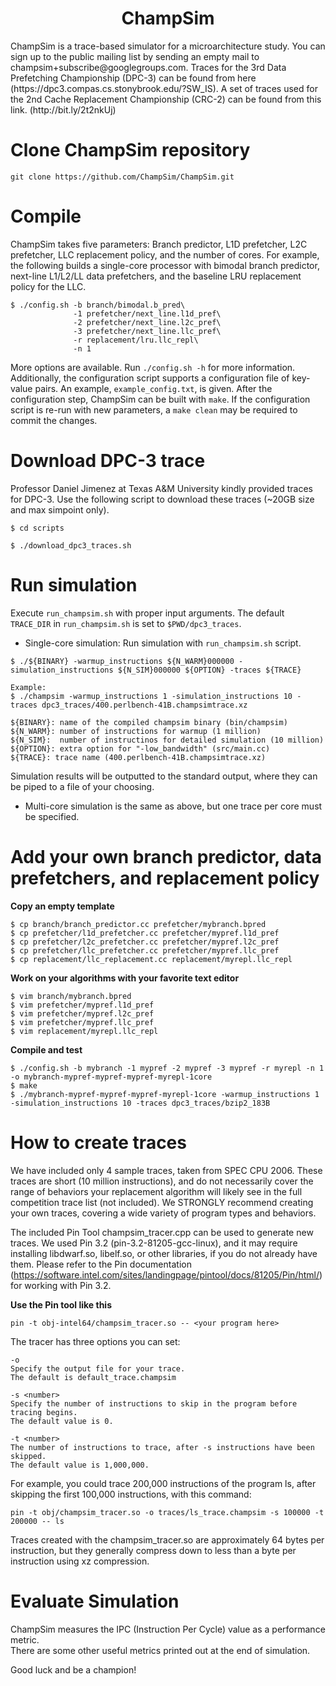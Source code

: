 <p align="center">
  <h1 align="center"> ChampSim </h1>
  <p> ChampSim is a trace-based simulator for a microarchitecture study. You can sign up to the public mailing list by sending an empty mail to champsim+subscribe@googlegroups.com. Traces for the 3rd Data Prefetching Championship (DPC-3) can be found from here (https://dpc3.compas.cs.stonybrook.edu/?SW_IS). A set of traces used for the 2nd Cache Replacement Championship (CRC-2) can be found from this link. (http://bit.ly/2t2nkUj) <p>
</p>

# Clone ChampSim repository
```
git clone https://github.com/ChampSim/ChampSim.git
```

# Compile

ChampSim takes five parameters: Branch predictor, L1D prefetcher, L2C prefetcher, LLC replacement policy, and the number of cores. 
For example, the following builds a single-core processor with bimodal branch predictor, next-line L1/L2/LL data prefetchers, and the baseline LRU replacement policy for the LLC.
```
$ ./config.sh -b branch/bimodal.b_pred\
              -1 prefetcher/next_line.l1d_pref\
              -2 prefetcher/next_line.l2c_pref\
              -3 prefetcher/next_line.llc_pref\
              -r replacement/lru.llc_repl\
              -n 1
```
More options are available. Run `./config.sh -h` for more information. Additionally, the configuration script supports a configuration file of key-value pairs. An example, `example_config.txt`, is given.
After the configuration step, ChampSim can be built with `make`. If the configuration script is re-run with new parameters, a `make clean` may be required to commit the changes.

# Download DPC-3 trace

Professor Daniel Jimenez at Texas A&M University kindly provided traces for DPC-3. Use the following script to download these traces (~20GB size and max simpoint only).
```
$ cd scripts

$ ./download_dpc3_traces.sh
```

# Run simulation

Execute `run_champsim.sh` with proper input arguments. The default `TRACE_DIR` in `run_champsim.sh` is set to `$PWD/dpc3_traces`. <br>

* Single-core simulation: Run simulation with `run_champsim.sh` script.

```
$ ./${BINARY} -warmup_instructions ${N_WARM}000000 -simulation_instructions ${N_SIM}000000 ${OPTION} -traces ${TRACE}

Example:
$ ./champsim -warmup_instructions 1 -simulation_instructions 10 -traces dpc3_traces/400.perlbench-41B.champsimtrace.xz

${BINARY}: name of the compiled champsim binary (bin/champsim)
${N_WARM}: number of instructions for warmup (1 million)
${N_SIM}:  number of instructinos for detailed simulation (10 million)
${OPTION}: extra option for "-low_bandwidth" (src/main.cc)
${TRACE}: trace name (400.perlbench-41B.champsimtrace.xz)
```
Simulation results will be outputted to the standard output, where they can be piped to a file of your choosing.<br>

* Multi-core simulation is the same as above, but one trace per core must be specified. <br>

# Add your own branch predictor, data prefetchers, and replacement policy
**Copy an empty template**
```
$ cp branch/branch_predictor.cc prefetcher/mybranch.bpred
$ cp prefetcher/l1d_prefetcher.cc prefetcher/mypref.l1d_pref
$ cp prefetcher/l2c_prefetcher.cc prefetcher/mypref.l2c_pref
$ cp prefetcher/llc_prefetcher.cc prefetcher/mypref.llc_pref
$ cp replacement/llc_replacement.cc replacement/myrepl.llc_repl
```

**Work on your algorithms with your favorite text editor**
```
$ vim branch/mybranch.bpred
$ vim prefetcher/mypref.l1d_pref
$ vim prefetcher/mypref.l2c_pref
$ vim prefetcher/mypref.llc_pref
$ vim replacement/myrepl.llc_repl
```

**Compile and test**
```
$ ./config.sh -b mybranch -1 mypref -2 mypref -3 mypref -r myrepl -n 1 -o mybranch-mypref-mypref-mypref-myrepl-1core
$ make
$ ./mybranch-mypref-mypref-mypref-myrepl-1core -warmup_instructions 1 -simulation_instructions 10 -traces dpc3_traces/bzip2_183B
```

# How to create traces

We have included only 4 sample traces, taken from SPEC CPU 2006. These 
traces are short (10 million instructions), and do not necessarily cover the range of behaviors your 
replacement algorithm will likely see in the full competition trace list (not
included).  We STRONGLY recommend creating your own traces, covering
a wide variety of program types and behaviors.

The included Pin Tool champsim_tracer.cpp can be used to generate new traces.
We used Pin 3.2 (pin-3.2-81205-gcc-linux), and it may require 
installing libdwarf.so, libelf.so, or other libraries, if you do not already 
have them. Please refer to the Pin documentation (https://software.intel.com/sites/landingpage/pintool/docs/81205/Pin/html/)
for working with Pin 3.2.


**Use the Pin tool like this**
```
pin -t obj-intel64/champsim_tracer.so -- <your program here>
```

The tracer has three options you can set:
```
-o
Specify the output file for your trace.
The default is default_trace.champsim

-s <number>
Specify the number of instructions to skip in the program before tracing begins.
The default value is 0.

-t <number>
The number of instructions to trace, after -s instructions have been skipped.
The default value is 1,000,000.
```
For example, you could trace 200,000 instructions of the program ls, after
skipping the first 100,000 instructions, with this command:
```
pin -t obj/champsim_tracer.so -o traces/ls_trace.champsim -s 100000 -t 200000 -- ls
```
Traces created with the champsim_tracer.so are approximately 64 bytes per instruction,
but they generally compress down to less than a byte per instruction using xz compression.

# Evaluate Simulation

ChampSim measures the IPC (Instruction Per Cycle) value as a performance metric. <br>
There are some other useful metrics printed out at the end of simulation. <br>

Good luck and be a champion! <br>
